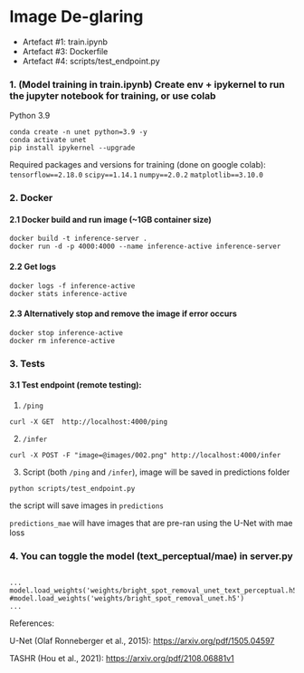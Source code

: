 # Image De-glaring
- Artefact #1: train.ipynb
- Artefact #3: Dockerfile
- Artefact #4: scripts/test_endpoint.py

### 1. (Model training in train.ipynb) Create env + ipykernel to run the jupyter notebook for training, or use colab

Python 3.9
```
conda create -n unet python=3.9 -y
conda activate unet
pip install ipykernel --upgrade
```

Required packages and versions for training (done on google colab):
`tensorflow==2.18.0` 
`scipy==1.14.1` 
`numpy==2.0.2`
`matplotlib==3.10.0`


### 2. Docker 
#### 2.1 Docker build and run image (~1GB container size)
```
docker build -t inference-server .
docker run -d -p 4000:4000 --name inference-active inference-server
```

#### 2.2 Get logs
```
docker logs -f inference-active
docker stats inference-active
```

#### 2.3 Alternatively stop and remove the image if error occurs
```
docker stop inference-active 
docker rm inference-active
```

### 3. Tests
#### 3.1 Test endpoint (remote testing):

1. `/ping`
```
curl -X GET  http://localhost:4000/ping
```

2. `/infer`
```
curl -X POST -F "image=@images/002.png" http://localhost:4000/infer
```

3. Script (both `/ping` and `/infer`), image will be saved in predictions folder
```
python scripts/test_endpoint.py     
```
the script will save images in `predictions`

`predictions_mae` will have images that are pre-ran using the U-Net with mae loss

### 4. You can toggle the model (text_perceptual/mae) in server.py
```

...
model.load_weights('weights/bright_spot_removal_unet_text_perceptual.h5')
#model.load_weights('weights/bright_spot_removal_unet.h5')
...

```

References:

U-Net (Olaf Ronneberger et al., 2015): https://arxiv.org/pdf/1505.04597

TASHR (Hou et al., 2021): https://arxiv.org/pdf/2108.06881v1
